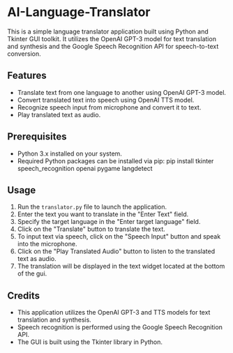 # AI-Language-Translator

This is a simple language translator application built using Python and Tkinter GUI toolkit. It utilizes the OpenAI GPT-3 model for text translation and synthesis and the Google Speech Recognition API for speech-to-text conversion.

## Features

- Translate text from one language to another using OpenAI GPT-3 model.
- Convert translated text into speech using OpenAI TTS model.
- Recognize speech input from microphone and convert it to text.
- Play translated text as audio.

## Prerequisites

- Python 3.x installed on your system.
- Required Python packages can be installed via pip:
  pip install tkinter speech_recognition openai pygame langdetect

## Usage

1. Run the `translator.py` file to launch the application.
2. Enter the text you want to translate in the "Enter Text" field.
3. Specify the target language in the "Enter target language" field.
4. Click on the "Translate" button to translate the text.
5. To input text via speech, click on the "Speech Input" button and speak into the microphone.
6. Click on the "Play Translated Audio" button to listen to the translated text as audio.
7. The translation will be displayed in the text widget located at the bottom of the gui.

## Credits

- This application utilizes the OpenAI GPT-3 and TTS models for text translation and synthesis.
- Speech recognition is performed using the Google Speech Recognition API.
- The GUI is built using the Tkinter library in Python.
